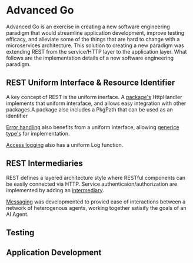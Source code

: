 # Advanced Go

Advanced Go is an exercise in creating a new software engineering paradigm that would streamline application development, improve testing efficacy, and alleviate some of the things that are hard to change with a microservices architecture. This solution to creating a new paradigm was extending REST from the service/HTTP layer to the application layer. What follows are the implementation details of a new software engineering paradigm.

## REST Uniform Interface & Resource Identifier
A key concept of REST is the uniform inerface. A [package's][domainservice] HttpHandler implements that uniform interaface, and allows easy integration with other packages.A package also includes a PkgPath that can be used as an identifier

[Error handling][errorhandler] also benefits from a uniform interface, allowing [generice type's][loghandler] for implementation. 

[Access logging][logger] also has a uniform Log function.  


## REST Intermediaries
REST defines a layered architecture style where RESTful components can be easily connected via HTTP. Service authenticaion/authorization are implemented by adding an [intermediary][intermediary].


[Messaging][messagingpkg] was developmented to provied ease of interactions between a network of heterogenous agents, working together satisify the goals of an AI Agent.


## Testing

## Application Development
[errorhandler]: <https://pkg.go.dev/github.com/advanced-go/core/runtime#ErrorHandler>
[loghandler]: <https://pkg.go.dev/github.com/advanced-go/core/runtime#Log>
[messagingpkg]: <https://pkg.go.dev/github.com/advanced-go/messaging>
[domainservice]: <https://pkg.go.dev/github.com/advanced-go/example-domain/service>
[logger]: <https://pkg.go.dev/github.com/advanced-go/core/access#Log>
[intermediary]: <https://pkg.go.dev/github.com/advanced-go/core/host#ServeHTTPFunc>

<!--
### Hi there 👋


**advanced-go/advanced-go** is a ✨ _special_ ✨ repository because its `README.md` (this file) appears on your GitHub profile.

Here are some ideas to get you started:

- 🔭 I’m currently working on ...
- 🌱 I’m currently learning ...
- 👯 I’m looking to collaborate on ...
- 🤔 I’m looking for help with ...
- 💬 Ask me about ...
- 📫 How to reach me: ...
- 😄 Pronouns: ...
- ⚡ Fun fact: ...
-->
